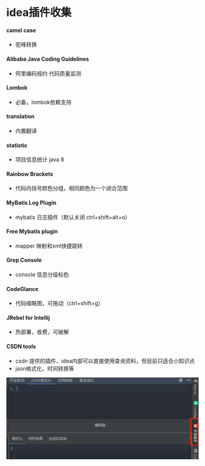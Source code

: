 # idea插件收集

#### camel case

- 驼峰转换

#### Alibaba Java Coding Guidelines

- 阿里编码规约 代码质量监测

#### Lombok

- 必备，lombok依赖支持

#### translation

- 内置翻译

#### statistic

- 项目信息统计 java 8

#### Rainbow Brackets

- 代码内括号颜色分组，相同颜色为一个闭合范围

#### MyBatis Log Plugin

- mybatis 日志插件（默认关闭 ctrl+shift+alt+o）

#### Free Mybatis plugin

- mapper 映射和xml快捷跳转

#### Grep Console

- console 信息分级标色

#### CodeGlance

- 代码缩略图，可拖动（ctrl+shift+g）

#### JRebel for Intellij

- 热部署，收费，可破解

#### CSDN tools

+ csdn 提供的插件，idea内部可以直接使用查询资料，但目前只适合小知识点
+ json格式化，时间转换等

![image-20201204155658462](idea插件收集.assets/image-20201204155658462.png)

